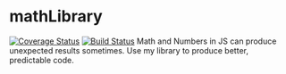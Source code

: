 # mathLibrary
[![Coverage Status](https://coveralls.io/repos/github/StephanieCherubin/mathLibrary/badge.svg?branch=master)](https://coveralls.io/github/StephanieCherubin/mathLibrary?branch=master)
[![Build Status](https://travis-ci.com/StephanieCherubin/mathLibrary.svg?branch=master)](https://travis-ci.com/StephanieCherubin/mathLibrary)
Math and Numbers in JS can produce unexpected results sometimes. Use my library to produce better, predictable code.
